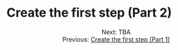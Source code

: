 # Create the first step (Part 2)


<div align="center">
  <div>
    Next: TBA
  </div>
  <div>
    Previous: <a href="./04-create-the-first-step-part-1.md">Create the first step (Part 1)</a>
  </div>
</div>
